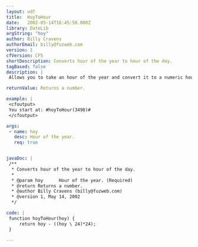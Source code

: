 ```yaml
---
layout: udf
title:  HoyToHour
date:   2002-05-14T16:45:50.000Z
library: DateLib
argString: "hoy"
author: Billy Cravens
authorEmail: billy@fuzweb.com
version: 1
cfVersion: CF5
shortDescription: Converts hour of the year to hour of the day.
tagBased: false
description: |
 Allows you to take an hour of the year and convert it to a numeric hour (like 23.5).  Similar to CF's hour(date).  Very useful in scheduling applications, where you would want records to have an absolute value within a specific year, but still need to look at them as the fit within a certain day.

returnValue: Returns a number.

example: |
 <cfoutput>
 You start at: #hoyToHour(3498)#
 </cfoutput>

args:
 - name: hoy
   desc: Hour of the year.
   req: true


javaDoc: |
 /**
  * Converts hour of the year to hour of the day.
  * 
  * @param hoy      Hour of the year. (Required)
  * @return Returns a number. 
  * @author Billy Cravens (billy@fuzweb.com) 
  * @version 1, May 14, 2002 
  */

code: |
 function hoyToHour(hoy) {
     return hoy - ((hoy \ 24)*24);
 }

---
```


